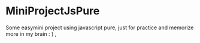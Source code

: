 # MiniProjectJsPure
Some easymini project using javascript pure, just for practice and memorize more in my brain : ) , 
